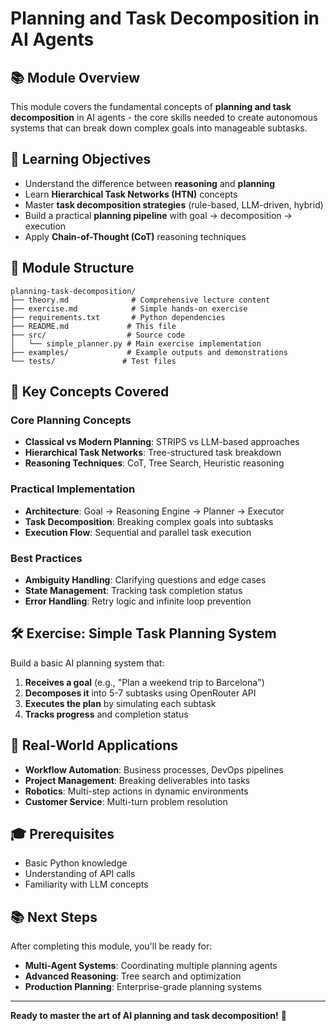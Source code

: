 # Planning and Task Decomposition in AI Agents

## 📚 **Module Overview**

This module covers the fundamental concepts of **planning and task decomposition** in AI agents - the core skills needed to create autonomous systems that can break down complex goals into manageable subtasks.

## 🎯 **Learning Objectives**

- Understand the difference between **reasoning** and **planning**
- Learn **Hierarchical Task Networks (HTN)** concepts
- Master **task decomposition strategies** (rule-based, LLM-driven, hybrid)
- Build a practical **planning pipeline** with goal → decomposition → execution
- Apply **Chain-of-Thought (CoT)** reasoning techniques

## 📁 **Module Structure**

```
planning-task-decomposition/
├── theory.md              # Comprehensive lecture content
├── exercise.md            # Simple hands-on exercise
├── requirements.txt       # Python dependencies
├── README.md             # This file
├── src/                  # Source code
│   └── simple_planner.py # Main exercise implementation
├── examples/             # Example outputs and demonstrations
└── tests/               # Test files
```

## 🚀 **Key Concepts Covered**

### **Core Planning Concepts**
- **Classical vs Modern Planning**: STRIPS vs LLM-based approaches
- **Hierarchical Task Networks**: Tree-structured task breakdown
- **Reasoning Techniques**: CoT, Tree Search, Heuristic reasoning

### **Practical Implementation**
- **Architecture**: Goal → Reasoning Engine → Planner → Executor
- **Task Decomposition**: Breaking complex goals into subtasks
- **Execution Flow**: Sequential and parallel task execution

### **Best Practices**
- **Ambiguity Handling**: Clarifying questions and edge cases
- **State Management**: Tracking task completion status
- **Error Handling**: Retry logic and infinite loop prevention

## 🛠️ **Exercise: Simple Task Planning System**

Build a basic AI planning system that:
1. **Receives a goal** (e.g., "Plan a weekend trip to Barcelona")
2. **Decomposes it** into 5-7 subtasks using OpenRouter API
3. **Executes the plan** by simulating each subtask
4. **Tracks progress** and completion status

## 📖 **Real-World Applications**

- **Workflow Automation**: Business processes, DevOps pipelines
- **Project Management**: Breaking deliverables into tasks
- **Robotics**: Multi-step actions in dynamic environments
- **Customer Service**: Multi-turn problem resolution

## 🎓 **Prerequisites**

- Basic Python knowledge
- Understanding of API calls
- Familiarity with LLM concepts

## 📚 **Next Steps**

After completing this module, you'll be ready for:
- **Multi-Agent Systems**: Coordinating multiple planning agents
- **Advanced Reasoning**: Tree search and optimization
- **Production Planning**: Enterprise-grade planning systems

---

**Ready to master the art of AI planning and task decomposition!** 🚀

